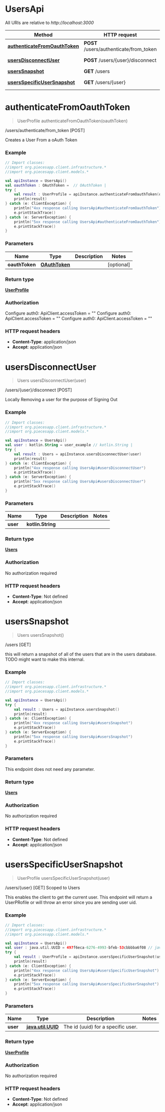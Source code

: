 # UsersApi

All URIs are relative to *http://localhost:3000*

Method | HTTP request | Description
------------- | ------------- | -------------
[**authenticateFromOauthToken**](UsersApi.md#authenticateFromOauthToken) | **POST** /users/authenticate/from_token | /users/authenticate/from_token [POST]
[**usersDisconnectUser**](UsersApi.md#usersDisconnectUser) | **POST** /users/{user}/disconnect | /users/{user}/disconnect [POST]
[**usersSnapshot**](UsersApi.md#usersSnapshot) | **GET** /users | /users [GET]
[**usersSpecificUserSnapshot**](UsersApi.md#usersSpecificUserSnapshot) | **GET** /users/{user} | /users/{user} [GET] Scoped to Users


<a name="authenticateFromOauthToken"></a>
# **authenticateFromOauthToken**
> UserProfile authenticateFromOauthToken(oauthToken)

/users/authenticate/from_token [POST]

Creates a User From a oAuth Token

### Example
```kotlin
// Import classes:
//import org.piecesapp.client.infrastructure.*
//import org.piecesapp.client.models.*

val apiInstance = UsersApi()
val oauthToken : OAuthToken =  // OAuthToken | 
try {
    val result : UserProfile = apiInstance.authenticateFromOauthToken(oauthToken)
    println(result)
} catch (e: ClientException) {
    println("4xx response calling UsersApi#authenticateFromOauthToken")
    e.printStackTrace()
} catch (e: ServerException) {
    println("5xx response calling UsersApi#authenticateFromOauthToken")
    e.printStackTrace()
}
```

### Parameters

Name | Type | Description  | Notes
------------- | ------------- | ------------- | -------------
 **oauthToken** | [**OAuthToken**](OAuthToken.md)|  | [optional]

### Return type

[**UserProfile**](UserProfile.md)

### Authorization


Configure auth0:
    ApiClient.accessToken = ""
Configure auth0:
    ApiClient.accessToken = ""
Configure auth0:
    ApiClient.accessToken = ""

### HTTP request headers

 - **Content-Type**: application/json
 - **Accept**: application/json

<a name="usersDisconnectUser"></a>
# **usersDisconnectUser**
> Users usersDisconnectUser(user)

/users/{user}/disconnect [POST]

Locally Removing a user for the purpose of Signing Out

### Example
```kotlin
// Import classes:
//import org.piecesapp.client.infrastructure.*
//import org.piecesapp.client.models.*

val apiInstance = UsersApi()
val user : kotlin.String = user_example // kotlin.String | 
try {
    val result : Users = apiInstance.usersDisconnectUser(user)
    println(result)
} catch (e: ClientException) {
    println("4xx response calling UsersApi#usersDisconnectUser")
    e.printStackTrace()
} catch (e: ServerException) {
    println("5xx response calling UsersApi#usersDisconnectUser")
    e.printStackTrace()
}
```

### Parameters

Name | Type | Description  | Notes
------------- | ------------- | ------------- | -------------
 **user** | **kotlin.String**|  |

### Return type

[**Users**](Users.md)

### Authorization

No authorization required

### HTTP request headers

 - **Content-Type**: Not defined
 - **Accept**: application/json

<a name="usersSnapshot"></a>
# **usersSnapshot**
> Users usersSnapshot()

/users [GET]

this will return a snapshot of all of the users that are in the users database. TODO might want to make this internal.

### Example
```kotlin
// Import classes:
//import org.piecesapp.client.infrastructure.*
//import org.piecesapp.client.models.*

val apiInstance = UsersApi()
try {
    val result : Users = apiInstance.usersSnapshot()
    println(result)
} catch (e: ClientException) {
    println("4xx response calling UsersApi#usersSnapshot")
    e.printStackTrace()
} catch (e: ServerException) {
    println("5xx response calling UsersApi#usersSnapshot")
    e.printStackTrace()
}
```

### Parameters
This endpoint does not need any parameter.

### Return type

[**Users**](Users.md)

### Authorization

No authorization required

### HTTP request headers

 - **Content-Type**: Not defined
 - **Accept**: application/json

<a name="usersSpecificUserSnapshot"></a>
# **usersSpecificUserSnapshot**
> UserProfile usersSpecificUserSnapshot(user)

/users/{user} [GET] Scoped to Users

This enables the client to get the current user.  This endpoint will return a UserPRofile or will throw an error since you are sending user uid.

### Example
```kotlin
// Import classes:
//import org.piecesapp.client.infrastructure.*
//import org.piecesapp.client.models.*

val apiInstance = UsersApi()
val user : java.util.UUID = 497f6eca-6276-4993-bfeb-53cbbbba6f08 // java.util.UUID | The id (uuid) for a specific user.
try {
    val result : UserProfile = apiInstance.usersSpecificUserSnapshot(user)
    println(result)
} catch (e: ClientException) {
    println("4xx response calling UsersApi#usersSpecificUserSnapshot")
    e.printStackTrace()
} catch (e: ServerException) {
    println("5xx response calling UsersApi#usersSpecificUserSnapshot")
    e.printStackTrace()
}
```

### Parameters

Name | Type | Description  | Notes
------------- | ------------- | ------------- | -------------
 **user** | [**java.util.UUID**](.md)| The id (uuid) for a specific user. |

### Return type

[**UserProfile**](UserProfile.md)

### Authorization

No authorization required

### HTTP request headers

 - **Content-Type**: Not defined
 - **Accept**: application/json

